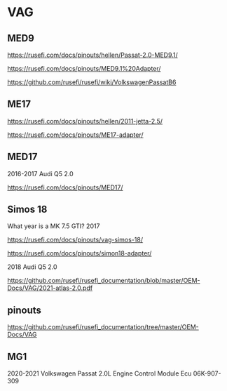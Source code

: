 # VAG

## MED9

https://rusefi.com/docs/pinouts/hellen/Passat-2.0-MED9.1/

https://rusefi.com/docs/pinouts/MED9.1%20Adapter/

https://github.com/rusefi/rusefi/wiki/VolkswagenPassatB6

## ME17

https://rusefi.com/docs/pinouts/hellen/2011-jetta-2.5/

https://rusefi.com/docs/pinouts/ME17-adapter/

## MED17

2016-2017 Audi Q5 2.0

https://rusefi.com/docs/pinouts/MED17/

## Simos 18

What year is a MK 7.5 GTI? 2017

https://rusefi.com/docs/pinouts/vag-simos-18/

https://rusefi.com/docs/pinouts/simon18-adapter/

2018 Audi Q5 2.0

https://github.com/rusefi/rusefi_documentation/blob/master/OEM-Docs/VAG/2021-atlas-2.0.pdf

## pinouts

https://github.com/rusefi/rusefi_documentation/tree/master/OEM-Docs/VAG

## MG1

2020-2021 Volkswagen Passat 2.0L Engine Control Module Ecu 06K-907-309
